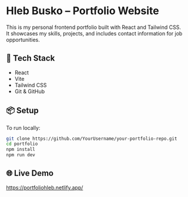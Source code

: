 # Hleb Busko – Portfolio Website

This is my personal frontend portfolio built with React and Tailwind CSS.  
It showcases my skills, projects, and includes contact information for job opportunities.

## 🚀 Tech Stack

- React
- Vite
- Tailwind CSS
- Git & GitHub

## 📦 Setup

To run locally:

```bash
git clone https://github.com/YourUsername/your-portfolio-repo.git
cd portfolio
npm install
npm run dev
```

## 🌐 Live Demo

https://portfoliohleb.netlify.app/
